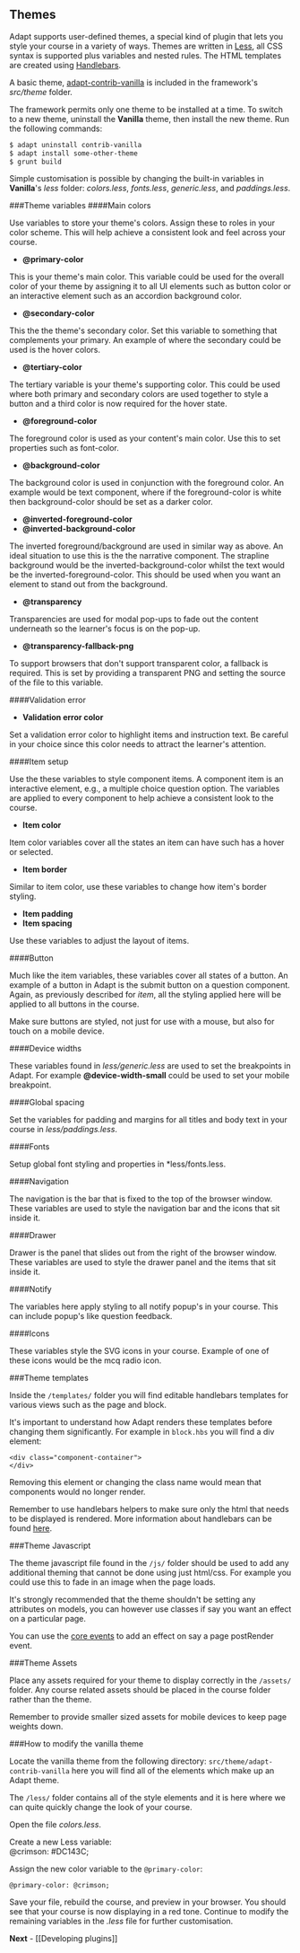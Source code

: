Themes
------
Adapt supports user-defined themes, a special kind of plugin that lets you style your course in a variety of ways. Themes are written in [Less](http://lesscss.org/), all CSS syntax is supported plus variables and nested rules. The HTML templates are created using [Handlebars](http://handlebarsjs.com/).

A basic theme, [adapt-contrib-vanilla](/adaptlearning/adapt-contrib-vanilla) is included in the framework's *src/theme* folder. 

The framework permits only one theme to be installed at a time. To switch to a new theme, uninstall the **Vanilla** theme, then install the new theme. Run the following commands:  
```bash
$ adapt uninstall contrib-vanilla
$ adapt install some-other-theme
$ grunt build
```

Simple customisation is possible by changing the built-in variables in **Vanilla**'s *less* folder: *colors.less*, *fonts.less*, *generic.less*, and *paddings.less*.

###Theme variables
####Main colors

Use variables to store your theme's colors. Assign these to roles in your color scheme. This will help achieve a consistent look and feel across your course.

- **@primary-color**

This is your theme's main color. This variable could be used for the overall color of your theme by assigning it to all UI elements such as button color or an interactive element such as an accordion background color.

- **@secondary-color**

This the the theme's secondary color. Set this variable to something that complements your primary. An example of where the secondary could be used is the hover colors.

- **@tertiary-color**

The tertiary variable is your theme's supporting color. This could be used where both primary and secondary colors are used together to style a button and a third color is now required for the hover state.

- **@foreground-color**

The foreground color is used as your content's main color. Use this to set properties such as font-color.

- **@background-color**

The background color is used in conjunction with the foreground color. An example would be text component, where if the foreground-color is white then background-color should be set as a darker color.

- **@inverted-foreground-color**
- **@inverted-background-color**

The inverted foreground/background are used in similar way as above. An ideal situation to use this is the the narrative component. The strapline background would be the inverted-background-color whilst the text would be the inverted-foreground-color. This should be used when you want an element to stand out from the background.

- **@transparency**

Transparencies are used for modal pop-ups to fade out the content underneath so the learner's focus is on the pop-up.

- **@transparency-fallback-png**

To support browsers that don't support transparent color, a fallback is required. This is set by providing a transparent PNG and setting the source of the file to this variable.

####Validation error

- **Validation error color**

Set a validation error color to highlight items and instruction text. Be careful in your choice since this color needs to attract the learner's attention.

####Item setup

Use the these variables to style component items. A component item is an interactive element, e.g., a multiple choice question option. The variables are applied to every component to help achieve a consistent look to the course.

- **Item color**

Item color variables cover all the states an item can have such has a hover or selected.

- **Item border**

Similar to item color, use these variables to change how item's border styling.

- **Item padding**
- **Item spacing**

Use these variables to adjust the layout of items. 

####Button

Much like the item variables, these variables cover all states of a button. An example of a button in Adapt is the submit button on a question component. Again, as previously described for *item*, all the styling applied here will be applied to all buttons in the course.

Make sure buttons are styled, not just for use with a mouse, but also for touch on a mobile device.

####Device widths

These variables found in *less/generic.less* are used to set the breakpoints in Adapt. For example **@device-width-small** could be used to set your mobile breakpoint.

####Global spacing

Set the variables for padding and margins for all titles and body text in your course in *less/paddings.less*.

####Fonts

Setup global font styling and properties in *less/fonts.less.

####Navigation

The navigation is the bar that is fixed to the top of the browser window. These variables are used to style the navigation bar and the icons that sit inside it.

####Drawer

Drawer is the panel that slides out from the right of the browser window. These variables are used to style the drawer panel and the items that sit inside it.

####Notify

The variables here apply styling to all notify popup's in your course. This can include popup's like question feedback.



####Icons

These variables style the SVG icons in your course. Example of one of these icons would be the mcq radio icon.

###Theme templates

Inside the ```/templates/``` folder you will find editable handlebars templates for various views such as the page and block. 

It's important to understand how Adapt renders these templates before changing them significantly. For example in ```block.hbs``` you will find a div element:

```
<div class="component-container">
</div>
```

Removing this element or changing the class name would mean that components would no longer render.

Remember to use handlebars helpers to make sure only the html that needs to be displayed is rendered. More information about handlebars can be found [here](http://handlebarsjs.com/).

###Theme Javascript

The theme javascript file found in the ```/js/``` folder should be used to add any additional theming that cannot be done using just html/css. For example you could use this to fade in an image when the page loads.

It's strongly recommended that the theme shouldn't be setting any attributes on models, you can however use classes if say you want an effect on a particular page.

You can use the [core events](https://github.com/adaptlearning/adapt_framework/wiki/List-of-core-events) to add an effect on say a page postRender event.

###Theme Assets

Place any assets required for your theme to display correctly in the ```/assets/``` folder. Any course related assets should be placed in the course folder rather than the theme.

Remember to provide smaller sized assets for mobile devices to keep page weights down.

###How to modify the vanilla theme

Locate the vanilla theme from the following directory:
``src/theme/adapt-contrib-vanilla`` here you will find all of the elements which make up an Adapt theme.

The ```/less/``` folder contains all of the style elements and it is here where we can quite quickly change the look of your course.

Open the file *colors.less*.

Create a new Less variable:  
@crimson: #DC143C;

Assign the new color variable to the `@primary-color`:  

`@primary-color: @crimson;`

Save your file, rebuild the course, and preview in your browser. You should see that your course is now displaying in a red tone. Continue to modify the remaining variables in the *.less* file for further customisation.

**Next** - [[Developing plugins]]